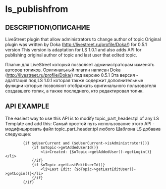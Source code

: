 ls_publishfrom
==============

DESCRIPTION\ОПИСАНИЕ
---------------------

LiveStreet plugin that allow administrators to change author of topic
Original plugin was written by Doka (http://livestreet.ru/profile/Doka/) for 0.5.1 version
This version is adaptation for LS 1.0.1 and also adds API for publishing original author of topic
and last user that edited topic.

Плагин для LiveStreet который позволяет администраторам изменять авторов топиков.
Оригинальный плагин написан Doka (http://livestreet.ru/profile/Doka/) под версию 0.5.1
Эта версия - адаптация под LS 1.0.1 которая также содержит дополнительные функции которые позволяют
отображать оригинального пользователя создавшего топик, а также последнего, кто редактировал топик.


API EXAMPLE
------------

The easiest way to use this API is to modify topic_part_header.tpl of any LS Template and add this:
Самый простой путь использование этого API - модифицировать файл topic_part_header.tpl любого Шаблона LS добавив следующее:

            {if $oUserCurrent and ($oUserCurrent->isAdministrator())}
            	{if $oTopic->getAddedUserId()}
	            	<li>Created: {$oTopic->getAddedUser()->getLogin()}</li>
            	{/if}
            	{if $oTopic->getLastEditUserId()}
            		<li>Last Edit: {$oTopic->getLastEditUser()->getLogin()}</li>
				{/if}
            {/if}	
